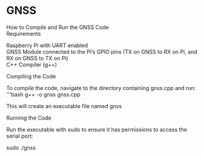 # GNSS

How to Compile and Run the GNSS Code  
Requirements  

Raspberry Pi with UART enabled  
GNSS Module connected to the Pi’s GPIO pins (TX on GNSS to RX on Pi, and RX on GNSS to TX on Pi)  
C++ Compiler (g++)  

Compiling the Code  

To compile the code, navigate to the directory containing gnss.cpp and run:  
'''bash
g++ -o gnss gnss.cpp  

This will create an executable file named gnss  

Running the Code  

Run the executable with sudo to ensure it has permissions to access the serial port:  

sudo ./gnss  


